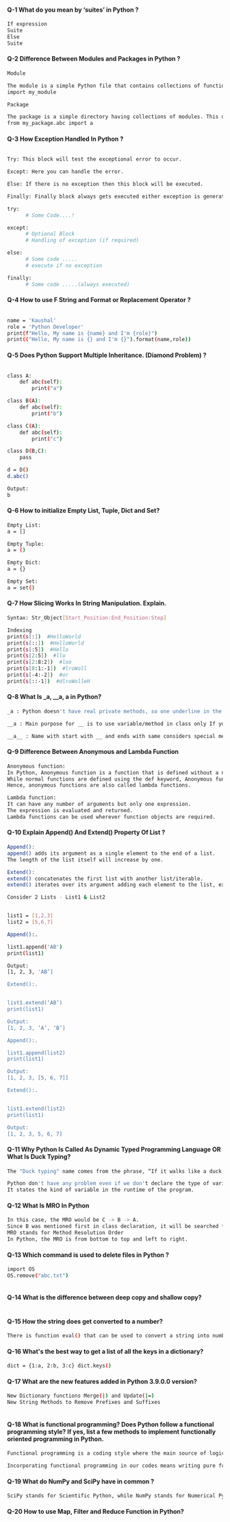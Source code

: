 #### Q-1 What do you mean by ‘suites’ in Python ?

```bash
If expression
Suite
Else
Suite

```

#### Q-2 Difference Between Modules and Packages in Python ?

```bash
Module

The module is a simple Python file that contains collections of functions and global variables and with having a .py extension file.
import my_module

Package

The package is a simple directory having collections of modules. This directory contains Python modules and also having __init__.py file by which the interpreter interprets it as a Package.
from my_package.abc import a

```

#### Q-3 How Exception Handled In Python ?

```bash

Try: This block will test the exceptional error to occur.

Except: Here you can handle the error.

Else: If there is no exception then this block will be executed.

Finally: Finally block always gets executed either exception is generated or not.

try:
      # Some Code....!

except:
      # Optional Block
      # Handling of exception (if required)

else:
      # Some code .....
      # execute if no exception

finally:
      # Some code .....(always executed)

```

#### Q-4 How to use F String and Format or Replacement Operator ?
 
```bash

name = 'Kaushal'
role = 'Python Developer'
print(f"Hello, My name is {name} and I'm {role}")
print(("Hello, My name is {} and I'm {}").format(name,role))
```

#### Q-5 Does Python Support Multiple Inheritance. (Diamond Problem) ?

```bash 

class A:
	def abc(self):
		print("a")

class B(A):
	def abc(self):
		print("b")

class C(A):
	def abc(self):
		print("c")

class D(B,C):
	pass

d = D()
d.abc()

Output:
b

```

#### Q-6 How to initialize Empty List, Tuple, Dict and Set? 
```bash 
Empty List:
a = []

Empty Tuple:
a = ()

Empty Dict:
a = {}

Empty Set:
a = set()

```

#### Q-7 How Slicing Works In String Manipulation. Explain.
```bash 
Syntax: Str_Object[Start_Position:End_Position:Step]

Indexing
print(s[:])  #HelloWorld
print(s[::])  #HelloWorld
print(s[:5])  #Hello
print(s[2:5])  #llo
print(s[2:8:2])  #loo
print(s[8:1:-1])  #lroWoll
print(s[-4:-2])  #or
print(s[::-1])  #dlroWolleH
```

#### Q-8  What Is _a, __a,  __a__ in Python?

```bash
_a : Python doesn't have real private methods, so one underline in the beginning of a variable/function/method name means it's a private variable/function/method and It is for internal use only

__a : Main purpose for __ is to use variable/method in class only If you want to use it outside of the class you can make public api.

__a__ : Name with start with __ and ends with same considers special methods in Python. 
```

#### Q-9 Difference Between Anonymous and Lambda Function

```bash
Anonymous function:
In Python, Anonymous function is a function that is defined without a name.
While normal functions are defined using the def keyword, Anonymous functions are defined using the lambda keyword.
Hence, anonymous functions are also called lambda functions.

Lambda function:
It can have any number of arguments but only one expression. 
The expression is evaluated and returned. 
Lambda functions can be used wherever function objects are required.

```

#### Q-10 Explain Append() And Extend() Property Of List ? 

```bash 
Append():
append() adds its argument as a single element to the end of a list. 
The length of the list itself will increase by one.

Extend():
extend() concatenates the first list with another list/iterable.
extend() iterates over its argument adding each element to the list, extending the list.

Consider 2 Lists - List1 & List2


list1 = [1,2,3]
list2 = [5,6,7]

Append():.

list1.append('AB')
print(list1)

Output:
[1, 2, 3, 'AB’]

Extend():.


list1.extend(‘AB’)
print(list1)

Output:
[1, 2, 3, ‘A’, ‘B’]

Append():.

list1.append(list2)
print(list1)

Output:
[1, 2, 3, [5, 6, 7]]

Extend():.


list1.extend(list2)
print(list1)

Output:
[1, 2, 3, 5, 6, 7]

```

#### Q-11 Why Python Is Called As Dynamic Typed Programming Language OR What Is Duck Typing?

```bash
The "Duck typing" name comes from the phrase, “If it walks like a duck and it quacks like a duck, then it must be a duck.” 

Python don't have any problem even if we don't declare the type of variable. 
It states the kind of variable in the runtime of the program. 


```

#### Q-12 What Is MRO In Python
 
```bash
In this case, the MRO would be C -> B -> A.
Since B was mentioned first in class declaration, it will be searched first while resolving a method.
MRO stands for Method Resolution Order
In Python, the MRO is from bottom to top and left to right.

```

#### Q-13 Which command is used to delete files in Python ?

```bash
import OS
OS.remove("abc.txt")
 
```

#### Q-14 What is the difference between deep copy and shallow copy?

```bash 
```

#### Q-15 How the string does get converted to a number?

```bash 
There is function eval() that can be used to convert a string into number but it is a bit slower and present many security risks

```

#### Q-16  What's the best way to get a list of all the keys in a dictionary?

```bash 
dict = {1:a, 2:b, 3:c} dict.keys() 

```

#### Q-17 What are the new features added in Python 3.9.0.0 version?

```bash
New Dictionary functions Merge(|) and Update(|=)
New String Methods to Remove Prefixes and Suffixes
 
```

#### Q-18 What is functional programming? Does Python follow a functional programming style? If yes, list a few methods to implement functionally oriented programming in Python.

```bash 
Functional programming is a coding style where the main source of logic in a program comes from functions.

Incorporating functional programming in our codes means writing pure functions.

```

#### Q-19 What do NumPy and SciPy have in common ?

```bash
SciPy stands for Scientific Python, while NumPy stands for Numerical Python. NumPy is the basic library for defining arrays and solving elementary mathematical issues, whereas SciPy is used for more sophisticated problems like numerical integration, optimization, and machine learning. 

```

#### Q-20 How to use Map, Filter and Reduce Function in Python?

```bash 
```